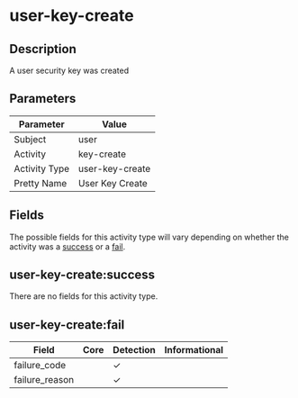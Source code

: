 user-key-create
===============

Description
-----------
A user security key was created

Parameters
----------
| Parameter     | Value           |
| ------------- | --------------- |
| Subject       | user            |
| Activity      | key-create      |
| Activity Type | user-key-create |
| Pretty Name   | User Key Create |


Fields
------

The possible fields for this activity type will vary depending on whether the activity was a [success](#user-key-createsuccess) or a [fail](#user-key-createfail).


user-key-create:success
-----------------------

There are no fields for this activity type.


user-key-create:fail
--------------------

| Field          | Core | Detection | Informational |
| -------------- | ---- | --------- | ------------- |
| failure_code   |      | &#10003;  |               |
| failure_reason |      | &#10003;  |               |
